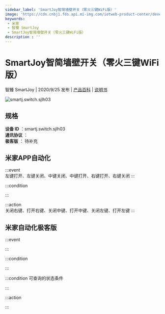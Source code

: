 ```yaml
---
sidebar_label: 'SmartJoy智简墙壁开关（零火三键WiFi版）'
image: 'https://cdn.cnbj1.fds.api.mi-img.com/iotweb-product-center/developer_1598057475092lHD51icE.png?GalaxyAccessKeyId=AKVGLQWBOVIRQ3XLEW&Expires=9223372036854775807&Signature=R/jd4eH3vxzcrRgqIgfMZ1tL/eY='
keywords: 
 - 米家
 - 智臻 SmartJoy
 - SmartJoy智简墙壁开关（零火三键WiFi版）
description : ''
---
```

# SmartJoy智简墙壁开关（零火三键WiFi版）

智臻 SmartJoy | 2020/9/25 发布 | [产品百科](https://home.mi.com/webapp/content/baike/product/index.html?model=smartj.switch.sjlh03/) | [说明书](https://home.mi.com/views/introduction.html?model=smartj.switch.sjlh03&region=cn)

![smartj.switch.sjlh03](https://cdn.cnbj1.fds.api.mi-img.com/iotweb-product-center/developer_1598057475092lHD51icE.png?GalaxyAccessKeyId=AKVGLQWBOVIRQ3XLEW&Expires=9223372036854775807&Signature=R/jd4eH3vxzcrRgqIgfMZ1tL/eY=)

## 规格  
> 
**设备 ID** ：smartj.switch.sjlh03  
**通讯协议** ：  
**极客版**  ： 待补充 


## 米家APP自动化  

:::event  
左键打开、左键关闭、中键关闭、中键打开、右键打开、右键关闭
:::

:::condition  

:::

:::action   
关闭右键、打开右键、关闭中键、打开中键、关闭左键、打开左键
:::

## 米家自动化极客版  

:::event  

:::

:::condition  

:::

:::condition 可查询的状态条件  

:::

:::action  

:::

        
